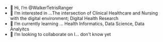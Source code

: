- 👋 Hi, I’m @WalkerTetrisRanger
- 👀 I’m interested in ...The intersection of Clinical Healthcare and Nursing with the digital environment; Digital Health Research
- 🌱 I’m currently learning ... Health Informatics, Data Science, Data Analyitcs
- 💞️ I’m looking to collaborate on  I... don't know yet

<!---
WalkerTetrisRanger/WalkerTetrisRanger is a ✨ special ✨ repository because its `README.md` (this file) appears on your GitHub profile.
You can click the Preview link to take a look at your changes.
--->
